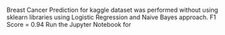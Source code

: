Breast Cancer Prediction for kaggle dataset was performed without using sklearn libraries using Logistic Regression and Naive Bayes approach.
F1 Score  = 0.94
Run the Jupyter Notebook for 
